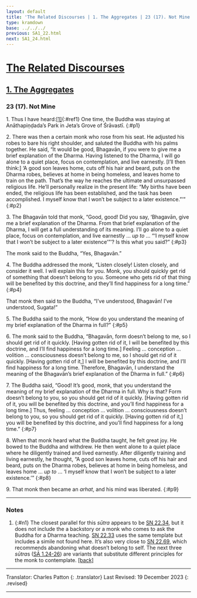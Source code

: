 ```yaml
---
layout: default
title: 'The Related Discourses | 1. The Aggregates | 23 (17). Not Mine'
type: kramdown
base: ../../../
previous: SA1_22.html
next: SA1_24.html
---
```


# [The Related Discourses](../index.html)
## [1. The Aggregates](index.html)
### 23 (17). Not Mine

1\. Thus I have heard:[\[1\]](#n1){:#ref1} One time, the Buddha was staying at Anāthapiṇḍada’s Park in Jeta’s Grove of Śrāvastī.
{:#p1}

2\. There was then a certain monk who rose from his seat. He adjusted his robes to bare his right shoulder, and saluted the Buddha with his palms together. He said, “It would be good, Bhagavān, if you were to give me a brief explanation of the Dharma. Having listened to the Dharma, I will go alone to a quiet place, focus on contemplation, and live earnestly. [I’ll then think:] ‘A good son leaves home, cuts off his hair and beard, puts on the Dharma robes, believes at home in being homeless, and leaves home to train on the path. That’s the way he reaches the ultimate and unsurpassed religious life. He’ll personally realize in the present life: “My births have been ended, the religious life has been established, and the task has been accomplished. I myself know that I won’t be subject to a later existence.”’”
{:#p2}

3\. The Bhagavān told that monk, “Good, good! Did you say, ‘Bhagavān, give me a brief explanation of the Dharma. From that brief explanation of the Dharma, I will get a full understanding of its meaning. I’ll go alone to a quiet place, focus on contemplation, and live earnestly … <em>up to</em> … “‘I myself know that I won’t be subject to a later existence’”’? Is this what you said?”
{:#p3}

The monk said to the Buddha, “Yes, Bhagavān.”


4\. The Buddha addressed the monk, “Listen closely! Listen closely, and consider it well. I will explain this for you. Monk, you should quickly get rid of something that doesn’t belong to you. Someone who gets rid of that thing will be benefited by this doctrine, and they’ll find happiness for a long time.”
{:#p4}

That monk then said to the Buddha, “I’ve understood, Bhagavān! I’ve understood, Sugata!”


5\. The Buddha said to the monk, “How do you understand the meaning of my brief explanation of the Dharma in full?”
{:#p5}

6\. The monk said to the Buddha, “Bhagavān, form doesn’t belong to me, so I should get rid of it quickly. [Having gotten rid of it, I will be benefited by this doctrine, and I’ll find happiness for a long time.] Feeling … conception … volition … consciousness doesn’t belong to me, so I should get rid of it quickly. [Having gotten rid of it,] I will be benefited by this doctrine, and I’ll find happiness for a long time. Therefore, Bhagavān, I understand the meaning of the Bhagavān’s brief explanation of the Dharma in full.”
{:#p6}

7\. The Buddha said, “Good! It’s good, monk, that you understand the meaning of my brief explanation of the Dharma in full. Why is that? Form doesn’t belong to you, so you should get rid of it quickly. [Having gotten rid of it, you will be benefited by this doctrine, and you’ll find happiness for a long time.] Thus, feeling … conception … volition … consciousness doesn’t belong to you, so you should get rid of it quickly. [Having gotten rid of it,] you will be benefited by this doctrine, and you’ll find happiness for a long time.”
{:#p7}

8\. When that monk heard what the Buddha taught, he felt great joy. He bowed to the Buddha and withdrew. He then went alone to a quiet place where he diligently trained and lived earnestly. After diligently training and living earnestly, he thought, “A good son leaves home, cuts off his hair and beard, puts on the Dharma robes, believes at home in being homeless, and leaves home … <em>up to</em> … ‘I myself know that I won’t be subject to a later existence.’”
{:#p8}

9\. That monk then became an <em>arhat</em>, and his mind was liberated.
{:#p9}

---

### Notes

1. {:#n1} The closest parallel for this <em>sūtra</em> appears to be <a href="https://suttacentral.net/sn22.34/en/sujato" target="_blank">SN 22.34</a>, but it does not include the a backstory or a monk who comes to ask the Buddha for a Dharma teaching. <a href="https://suttacentral.net/sn22.33/en/sujato" target="_blank">SN 22.33</a> uses the same template but includes a simile not found here. It’s also very close to <a href="https://suttacentral.net/sn22.69/en/sujato" target="_blank">SN 22.69</a>, which recommends abandoning what doesn’t belong to self. The next three <em>sūtra</em>s (<a href="SA1_24.html" target="_blank">SĀ 1.24-26</a>) are variants that substitute different principles for the monk to contemplate. [\[back\]](#ref1)

---

Translator: Charles Patton
{: .translator}
Last Revised: 19 December 2023
{: .revised}

---
